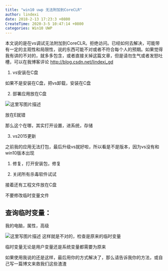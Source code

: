 ```yaml
---
title: "win10 uwp 无法附加到CoreCLR"
author: lindexi
date: 2018-2-13 17:23:3 +0800
CreateTime: 2020-3-5 10:47:14 +0800
categories: Win10 UWP
---
```


本文说的是在vs调试无法附加到CoreCLR。拒绝访问。已经如何去解决，可能带有一定的主观性和局限性，说的东西可能不对或者不符合每个人的预期。如果觉得我有讲的不对的，就多多包含，或者直接关掉这篇文章，但是请勿生气或者发怒吐槽，可以在我博客评论 http://blog.csdn.net/lindexi_gd

<!--more-->



<div id="toc"></div>

1. vs安装在C盘

 如果不是安装在C盘，把vs卸载，安装在C盘

2. 部署应用放在C盘

 ![这里写图片描述](http://img.blog.csdn.net/20160620090717158)

 放在E就错

 那么这个在哪，其实打开设置，进系统，存储

3. vs2015更新

  之前我的应用无法打包，最后升级vs就好啦，所以看是不是版本，因为vs没有和win10版本出现
  
1. 修复，打开安装包，修复

2. 关闭所有杀毒软件试试

接着还有工程文件放在C盘

不要修改临时变量文件

## 查询临时变量：

我的电脑，属性，高级

![这里写图片描述](http://img.blog.csdn.net/20160620091524560)
这样就是不对的，检查是原来的临时变量

临时变量无论是用户变量还是系统变量都需要为原来

如果使用我说的还是这样，最后用你的方式解决了，那么请告诉我你的方法，或自己写一篇博文来救我们这些渣渣


